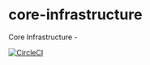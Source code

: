 # core-infrastructure
Core Infrastructure -


[![CircleCI](https://circleci.com/gh/TheOnly-Co/core-infrastructure.svg?style=shield)](https://circleci.com/gh/TheOnly-Co/core-infrastructure)

 

